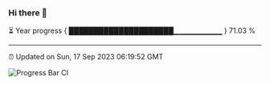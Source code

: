 ### Hi there 👋

⏳ Year progress { █████████████████████▁▁▁▁▁▁▁▁▁ } 71.03 %

---

⏰ Updated on Sun, 17 Sep 2023 06:19:52 GMT

![Progress Bar CI](https://github.com/ZhaoGui/ZhaoGui/workflows/Progress%20Bar%20CI/badge.svg)
